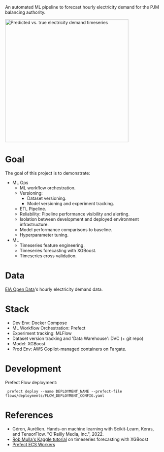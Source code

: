 An automated ML pipeline to forecast hourly electricity demand for the PJM balancing authority.

<img
    src="https://github.com/user-attachments/assets/efd0d3b8-3d4c-4d50-a93b-0009093ca0e9"
    alt="Predicted vs. true electricity demand timeseries"
    width="400">
# Goal

The goal of this project is to demonstrate:

- ML Ops
    - ML workflow orchestration.
    - Versioning:
        - Dataset versioning.
        - Model versioning and experiment tracking.
    - ETL Pipeline.
    - Reliability: Pipeline performance visibility and alerting.
    - Isolation between development and deployed environment infrastructure.
    - Model performance comparisons to baseline.
    - Hyperparameter tuning.
- ML
    - Timeseries feature engineering.
    - Timeseries forecasting with XGBoost.
    - Timeseries cross validation.

# Data

[EIA Open Data](https://www.eia.gov/developer)'s hourly electricity
demand data.

# Stack

- Dev Env: Docker Compose
- ML Workflow Orchestration: Prefect
- Experiment tracking: MLFlow
- Dataset version tracking and 'Data Warehouse': DVC (+ git repo)
- Model: XGBoost
- Prod Env: AWS Copilot-managed containers on Fargate.

# Development

Prefect Flow deployment:

```
 prefect deploy --name DEPLOYMENT_NAME --prefect-file flows/deployments/FLOW_DEPLOYMENT_CONFIG.yaml
```

# References

- Géron, Aurélien. Hands-on machine learning with Scikit-Learn, Keras, and TensorFlow. "O'Reilly Media, Inc.", 2022.
- [Rob Mulla's Kaggle tutorial](https://www.kaggle.com/code/robikscube/pt2-time-series-forecasting-with-xgboost/notebook) on timeseries forecasting with XGBoost
- [Prefect ECS Workers](https://docs.prefect.io/integrations/prefect-aws/ecs_guide)
